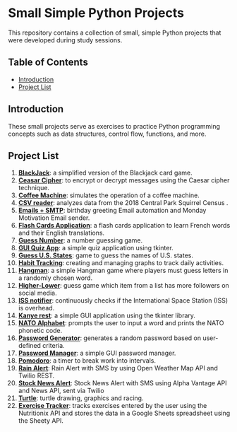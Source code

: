 # Small Simple Python Projects

This repository contains a collection of small, simple Python projects that were developed during study sessions. 

## Table of Contents

- [Introduction](#introduction)
- [Project List](#project-list)

## Introduction

These small projects serve as exercises to practice Python programming concepts such as data structures, control flow, functions, and more. 

## Project List

1. **[BlackJack](https://github.com/alphaKilowhisKEY/small_python_projects/tree/main/blackjack)**: a simplified version of the Blackjack card game.
2. **[Ceasar Cipher](https://github.com/alphaKilowhisKEY/small_python_projects/tree/main/caesar_cipher)**: to encrypt or decrypt messages using the Caesar cipher technique.
3. **[Coffee Machine](https://github.com/alphaKilowhisKEY/small_python_projects/tree/main/coffee%2Bmachine)**: simulates the operation of a coffee machine.
4. **[CSV reader](https://github.com/alphaKilowhisKEY/small_python_projects/tree/main/csv_reader/central_park)**: analyzes data from the 2018 Central Park Squirrel Census .
5. **[Emails + SMTP]()**: birthday greeting Email automation and Monday Motivation Email sender.
6. **[Flash Cards Application](https://github.com/alphaKilowhisKEY/small_python_projects/tree/main/flash_cards)**: a flash cards application to learn French words and their English translations.
7. **[Guess Number](https://github.com/alphaKilowhisKEY/small_python_projects/tree/main/guess_number)**: a number guessing game.
8. **[GUI Quiz App](https://github.com/alphaKilowhisKEY/small_python_projects/tree/main/gui_quiz_app)**: a simple quiz application using tkinter.
9. **[Guess U.S. States](https://github.com/alphaKilowhisKEY/small_python_projects/tree/main/us_states)**: game to guess the names of U.S. states.
10. **[Habit Tracking](https://github.com/alphaKilowhisKEY/small_python_projects/tree/main/habit_tracking)**: creating and managing graphs to track daily activities.
11. **[Hangman](https://github.com/alphaKilowhisKEY/small_python_projects/tree/main/hangman)**: a simple Hangman game where players must guess letters in a randomly chosen word.
12. **[Higher-Lower](https://github.com/alphaKilowhisKEY/small_python_projects/tree/main/higher_lower)**: guess game which item from a list has more followers on social media.
13. **[ISS notifier](https://github.com/alphaKilowhisKEY/small_python_projects/tree/main/iss_notifier)**: continuously checks if the International Space Station (ISS) is overhead.
14. **[Kanye rest](https://github.com/alphaKilowhisKEY/small_python_projects/tree/main/kanye_rest)**: a simple GUI application using the tkinter library. 
15. **[NATO Alphabet](https://github.com/alphaKilowhisKEY/small_python_projects/tree/main/nato_alphabet)**: prompts the user to input a word  and prints the NATO phonetic code. 
11. **[Password Generator](https://github.com/alphaKilowhisKEY/small_python_projects/tree/main/password_generator)**: generates a random password based on user-defined criteria.
12. **[Password Manager](https://github.com/alphaKilowhisKEY/small_python_projects/blob/main/password_manager/main.py)**: a simple GUI password manager.
13. **[Pomodoro](https://github.com/alphaKilowhisKEY/small_python_projects/tree/main/pomodoro)**: a timer to break work into intervals.
14. **[Rain Alert](https://github.com/alphaKilowhisKEY/small_python_projects/tree/main/rain_alert)**: Rain Alert with SMS by using Open Weather Map API and Twilio REST.
15. **[Stock News Alert](https://github.com/alphaKilowhisKEY/small_python_projects/tree/main/stock_news_notifier)**: Stock News Alert with SMS using Alpha Vantage API and News API, sent via Twilio
16. **[Turtle](https://github.com/alphaKilowhisKEY/small_python_projects/tree/main/turtle)**: turtle drawing, graphics and racing.
17. **[Exercise Tracker](https://github.com/alphaKilowhisKEY/small_python_projects/tree/main/workout_tracking)**: tracks exercises entered by the user using the Nutritionix API and stores the data in a Google Sheets spreadsheet using the Sheety API.

